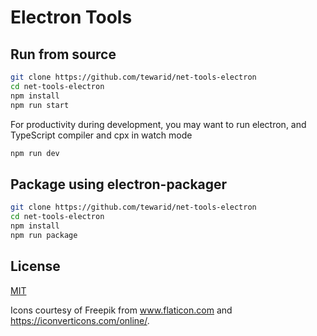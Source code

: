 # Electron Tools

## Run from source

```bash
git clone https://github.com/tewarid/net-tools-electron
cd net-tools-electron
npm install
npm run start
```

For productivity during development, you may want to run electron, and TypeScript compiler and cpx in watch mode

```bash
npm run dev
```

## Package using electron-packager

```bash
git clone https://github.com/tewarid/net-tools-electron
cd net-tools-electron
npm install
npm run package
```

## License

[MIT](LICENSE.md)

Icons courtesy of Freepik from www.flaticon.com and https://iconverticons.com/online/.
